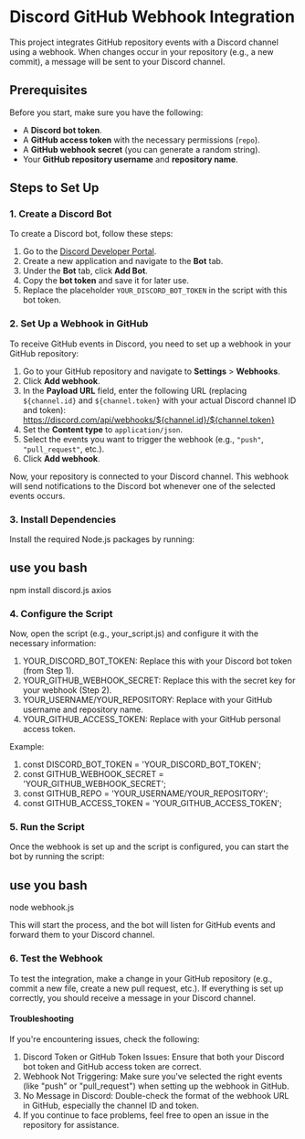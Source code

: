 # Discord GitHub Webhook Integration

This project integrates GitHub repository events with a Discord channel using a webhook. When changes occur in your repository (e.g., a new commit), a message will be sent to your Discord channel.

## Prerequisites

Before you start, make sure you have the following:

- A **Discord bot token**.
- A **GitHub access token** with the necessary permissions (`repo`).
- A **GitHub webhook secret** (you can generate a random string).
- Your **GitHub repository username** and **repository name**.

## Steps to Set Up

### 1. Create a Discord Bot

To create a Discord bot, follow these steps:

1. Go to the [Discord Developer Portal](https://discord.com/developers/applications).
2. Create a new application and navigate to the **Bot** tab.
3. Under the **Bot** tab, click **Add Bot**.
4. Copy the **bot token** and save it for later use.
5. Replace the placeholder `YOUR_DISCORD_BOT_TOKEN` in the script with this bot token.

### 2. Set Up a Webhook in GitHub

To receive GitHub events in Discord, you need to set up a webhook in your GitHub repository:

1. Go to your GitHub repository and navigate to **Settings** > **Webhooks**.
2. Click **Add webhook**.
3. In the **Payload URL** field, enter the following URL (replacing `${channel.id}` and `${channel.token}` with your actual Discord channel ID and token):
    https://discord.com/api/webhooks/${channel.id}/${channel.token}
5. Set the **Content type** to `application/json`.
6. Select the events you want to trigger the webhook (e.g., `"push"`, `"pull_request"`, etc.).
7. Click **Add webhook**.

Now, your repository is connected to your Discord channel. This webhook will send notifications to the Discord bot whenever one of the selected events occurs.

### 3. Install Dependencies

Install the required Node.js packages by running:

## use you bash
npm install discord.js axios


### 4. Configure the Script
Now, open the script (e.g., your_script.js) and configure it with the necessary information:

1. YOUR_DISCORD_BOT_TOKEN: Replace this with your Discord bot token (from Step 1).
2. YOUR_GITHUB_WEBHOOK_SECRET: Replace this with the secret key for your webhook (Step 2).
3. YOUR_USERNAME/YOUR_REPOSITORY: Replace with your GitHub username and repository name.
4. YOUR_GITHUB_ACCESS_TOKEN: Replace with your GitHub personal access token.



Example:
1. const DISCORD_BOT_TOKEN = 'YOUR_DISCORD_BOT_TOKEN';
2. const GITHUB_WEBHOOK_SECRET = 'YOUR_GITHUB_WEBHOOK_SECRET';
3. const GITHUB_REPO = 'YOUR_USERNAME/YOUR_REPOSITORY';
4. const GITHUB_ACCESS_TOKEN = 'YOUR_GITHUB_ACCESS_TOKEN';

### 5. Run the Script
Once the webhook is set up and the script is configured, you can start the bot by running the script:

## use you bash
node webhook.js

This will start the process, and the bot will listen for GitHub events and forward them to your Discord channel.

### 6. Test the Webhook
To test the integration, make a change in your GitHub repository (e.g., commit a new file, create a new pull request, etc.). If everything is set up correctly, you should receive a message in your Discord channel.


#### Troubleshooting
If you're encountering issues, check the following:

1. Discord Token or GitHub Token Issues: Ensure that both your Discord bot token and GitHub access token are correct.
2. Webhook Not Triggering: Make sure you've selected the right events (like "push" or "pull_request") when setting up the webhook in GitHub.
3. No Message in Discord: Double-check the format of the webhook URL in GitHub, especially the channel ID and token.
4. If you continue to face problems, feel free to open an issue in the repository for assistance.
